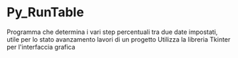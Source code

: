 # Py_RunTable
Programma che determina i vari step percentuali tra due date impostati, utile per lo stato avanzamento lavori di un progetto
Utilizza la libreria Tkinter per l'interfaccia grafica
